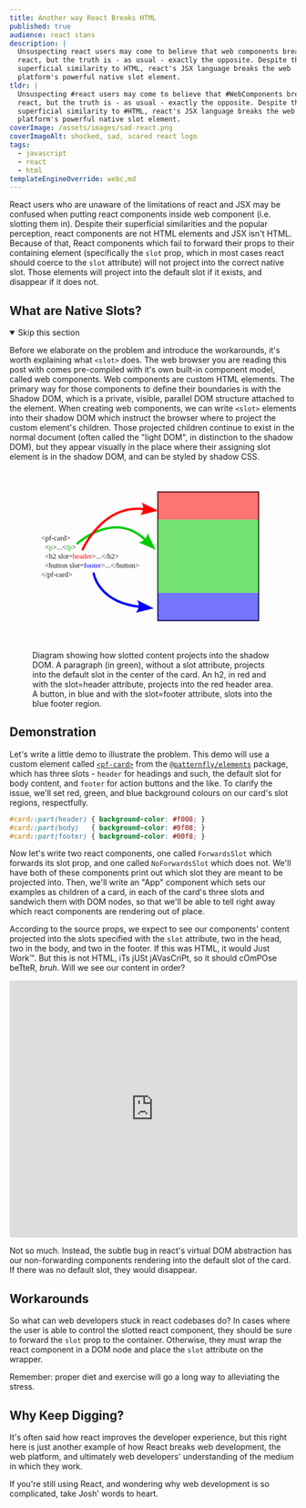 ```yaml
---
title: Another way React Breaks HTML
published: true
audience: react stans
description: |
  Unsuspecting react users may come to believe that web components break
  react, but the truth is - as usual - exactly the opposite. Despite the
  superficial similarity to HTML, react's JSX language breaks the web
  platform's powerful native slot element.
tldr: |
  Unsuspecting #react users may come to believe that #WebComponents break
  react, but the truth is - as usual - exactly the opposite. Despite the
  superficial similarity to #HTML, react's JSX language breaks the web
  platform's powerful native slot element.
coverImage: /assets/images/sad-react.png
coverImageAlt: shocked, sad, scared react logo
tags:
  - javascript
  - react
  - html
templateEngineOverride: webc,md
---
```


<style>
  iframe {
    border: 1px solid rgba(0, 0, 0, 0.1);
    border-radius:2px;
    max-width:100%;
  }
  #slots-diagram svg {
    color: inherit;
  }
</style>

React users who are unaware of the limitations of react and JSX may be confused 
when putting react components inside web component (i.e. slotting them in). 
Despite their superficial similarities and the popular perception, react 
components are not HTML elements and JSX isn't HTML. Because of that, React 
components which fail to forward their props to their containing element 
(specifically the `slot` prop, which in most cases react should coerce to the 
`slot` attribute) will not project into the correct native slot. Those elements
will project into the default slot if it exists, and disappear if it does not.

## What are Native Slots?

<details open webc:raw><summary>Skip this section</summary>

Before we elaborate on the problem and introduce the workarounds, it's worth 
explaining what `<slot>` does. The web browser you are reading this post with
comes pre-compiled with it's own built-in component model, called web
components. Web components are custom HTML elements. The primary way for those 
components to define their boundaries is with the Shadow DOM, which is a 
private, visible, parallel DOM structure attached to the element. When creating
web components, we can write `<slot>` elements into their shadow DOM which
instruct the browser where to project the custom element's children. Those
projected children continue to exist in the normal document (often called the 
"light DOM", in distinction to the shadow DOM), but they appear visually in the
place where their assigning slot element is in the shadow DOM, and can be styled
by shadow CSS.

<figure id="slots-diagram">
  <svg xmlns:xlink="http://www.w3.org/1999/xlink"
       viewBox="0 0 211.667 158.75"
       xmlns="http://www.w3.org/2000/svg">
    <defs>
      <style>
        .f-r { fill: #f00; }
        .f-g { fill: var(--g, #0c0); }
        .f-b { fill: var(--b, #00f); }
        .s-r { stroke: #f00; }
        .s-g { stroke: var(--g, #0c0); }
        .s-b { stroke: var(--b, #00f); }
        @media (prefers-color-scheme: dark) {
          #slots-diagram-group {
            --b: #55f;
            --g: #0f0;
          }
        }
      </style>
      <marker id="e"
              markerHeight="1"
              markerWidth="1"
              orient="auto-start-reverse"
              overflow="visible"
              preserveAspectRatio="xMidYMid" 
              refX="0"
              refY="0"
              viewBox="0 0 1 1">
        <path fill="context-stroke"
              fill-rule="evenodd"
              d="M-1.4-2.8 6.3 0l-7.7 2.8C0 1.169 0-1.162-1.4-2.8z"/>
      </marker>
        <path id="d" d="M39.338 94.987h376.8v383.897h-376.8z"/>
      </defs>
      <g id="slots-diagram-group">
        <g stroke="currentColor"
           clip-path="url(#b)"
           transform="translate(86.593 -.219)">
          <rect width="88.344" height="112.846" x="23.495" y="20.068" fill="#f9f9f9" stroke="currentColor" stroke-dasharray="none" stroke-linecap="round" stroke-opacity="1" stroke-width="1" rx="0" ry="0"/>
          <rect width="88.344" height="24.28" x="23.495" y="20.068" class="f-r" fill-opacity=".533" stroke="none" rx="0" ry="0"/>
          <rect width="88.344" height="64.287" x="23.495" y="44.347" class="f-g" fill-opacity=".533" stroke="none" rx="0" ry="0"/>
          <rect width="88.344" height="24.28" x="23.495" y="108.634" class="f-b" fill-opacity=".533" stroke="none" rx="0" ry="0"/>
        </g>
        <text xml:space="preserve"
              stroke="currentColor"
              stroke-linecap="round"
              stroke-width="0"
              font-family="Alef"
              font-size="24"
              style="white-space:pre;shape-inside:url(#d)"
              transform="translate(-2.526 31.584) scale(.26458)"><tspan x="39.338" y="117.184"><tspan fill="currentColor"><tspan><</tspan>pf-card<tspan>></tspan>
</tspan></tspan><tspan x="39.338" y="147.184"><tspan fill="currentColor">  <tspan><</tspan></tspan><tspan class="f-g">p</tspan><tspan fill="currentColor"><tspan>></tspan>...<<tspan>/</tspan></tspan><tspan class="f-g">p</tspan><tspan fill="currentColor"><tspan>></tspan>
</tspan></tspan><tspan x="39.338" y="177.184"><tspan fill="currentColor">  <tspan><</tspan>h2 slot=</tspan><tspan class="f-r">header</tspan><tspan fill="currentColor"><tspan>></tspan>...<tspan><</tspan>/h2<tspan>></tspan>
</tspan></tspan><tspan x="39.338" y="207.184"><tspan fill="currentColor">  <tspan><</tspan>button slot=</tspan><tspan class="f-b">footer</tspan><tspan fill="currentColor"><tspan>></tspan>...<tspan><</tspan>/button<tspan>></tspan>
</tspan></tspan><tspan x="39.338" y="237.184"><tspan fill="currentColor"><tspan><</tspan>/pf-card<tspan>></tspan></tspan></tspan></text>
        <path fill="none" class="s-g" stroke-linecap="round" stroke-width="2" marker-end="url(#e)" d="M39.588 65.037s32.219-29.437 59.54-3.111"/>
        <path fill="none" class="s-r" stroke-linecap="round" stroke-width="2" marker-end="url(#e)" d="M44.146 70.264S61.44 30.798 97.894 34.948"/>
        <path fill="none" class="s-b" stroke-linecap="round" stroke-width="2" marker-end="url(#e)" d="M53.81 91.366s3.715 25.04 40.168 29.19"/>
      </g>
    </svg>
    <figcaption>
      Diagram showing how slotted content projects into the shadow DOM. A 
      paragraph (in green), without a slot attribute, projects into the default 
      slot in the center of the card. An h2, in red and with the slot=header 
      attribute, projects into the red header area. A button, in blue and with 
      the slot=footer attribute, slots into the blue footer region. 
    </figcaption>
  </figure>
</details>

## Demonstration

Let's write a little demo to illustrate the problem. This demo will use a custom
element called [`<pf-card>`][pf-card] from the [`@patternfly/elements`][pfe] 
package, which has three slots - `header` for headings and such, the default
slot for body content, and `footer` for action buttons and the like. To clarify 
the issue, we'll set red, green, and blue background colours on our card's slot 
regions, respectfully. 

```css
#card::part(header) { background-color: #f008; }
#card::part(body)   { background-color: #0f08; }
#card::part(footer) { background-color: #00f8; }
```

Now let's write two react components, one called `ForwardsSlot` which forwards 
its slot prop, and one called `NoForwardsSlot` which does not. We'll have both 
of these components print out which slot they are meant to be projected into. 
Then, we'll write an "App" component which sets our examples as children of a 
card, in each of the card's three slots  and sandwich them with DOM nodes, so 
that we'll be able to tell right away which react components are rendering out 
of place.

<template webc:raw webc:nokeep>

```jsx
import { Card } from "@patternfly/elements/react/pf-card/pf-card.js";

const printSlots = ({ slot }) => slot
  ? (<code>slot="{slot}"</code>)
  : (<span>Default slot</span>);

function ForwardsSlot(props) {
  return (
    <div slot={props?.slot}>
      <p>{printSlots(props)} <strong>forwarded</strong>.</p>
    </div>
  );
}

function NoForwardsSlot(props) {
  return (
    <div>
      <p>{printSlots(props)} <strong>not</strong> forwarded.</p>
    </div>
  );
}

export default function App() {
  return (
    <Card id="card" className="App" rounded>
      <small slot="header">Header content starts</small>
      <ForwardsSlot slot="header" />
      <NoForwardsSlot slot="header" />
      <small slot="header">Header content ends</small>

      <small>Body content starts</small>
      <ForwardsSlot />
      <NoForwardsSlot />
      <small>Body content ends</small>

      <small slot="footer">Footer content starts</small>
      <ForwardsSlot slot="footer" />
      <NoForwardsSlot slot="footer" />
      <small slot="footer">Footer content ends</small>
    </Card>
  );
}
```

</template>

According to the source props, we expect to see our components' content projected 
into the slots specified with the `slot` attribute, two in the head, two in the 
body, and two in the footer. If this was HTML, it would Just Work™. But this is 
not HTML, iTs jUSt jAVasCriPt, so it should cOmPOse beTteR, *bruh*. Will we see 
our content in order?

<iframe src="https://codesandbox.io/p/sandbox/react-breaks-native-html-slot-wkhygs?file=%2Fsrc%2FApp.tsx%3A11%2C37&embed=1"
        width="800"
        height="450"
        allowfullscreen></iframe>

Not so much. Instead, the subtle bug in react's virtual DOM abstraction has our 
non-forwarding components rendering into the default slot of the card. If there 
was no default slot, they would disappear.

## Workarounds

So what can web developers stuck in react codebases do? In cases where the user 
is able to control the slotted react component, they should be sure to forward 
the `slot` prop to the container. Otherwise, they must wrap the react component 
in a DOM node and place the `slot` attribute on the wrapper.

<template webc:raw webc:nokeep>

```jsx
function App() {
  return (
    <Card id="card" className="App" rounded>
      <div slot="header" style="display:contents;">
        <NoForwardsSlot />
      </div>
    </Card>
  );
}
```

</template>

<aside>
  Remember: proper diet and exercise will go a long way to alleviating 
  the stress.
</aside>

## Why Keep Digging?

It's often said how react improves the developer experience, but this right here 
is just another example of how React breaks web development, the web platform, 
and ultimately web developers' understanding of the medium in which they work.

<div><fed-embed post-url="https://hachyderm.io/@collinsworth/110799881063292165"/></div>

If you're still using React, and wondering why web development is so
complicated, take Josh' words to heart.

[pf-card]: https://patternflyelements.org/components/card
[pfe]: https://patternflyelements.org
